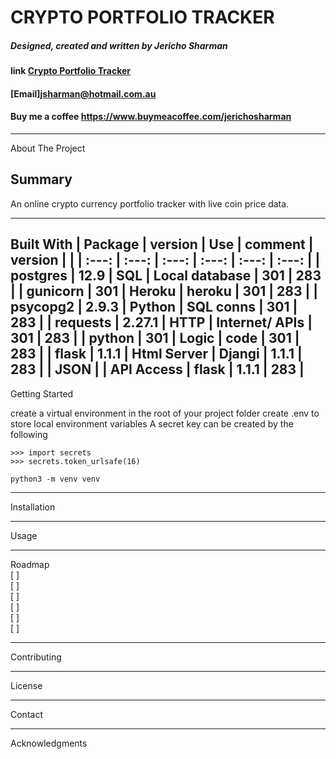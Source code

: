 # **CRYPTO PORTFOLIO TRACKER** #
##### Designed, created and written by Jericho Sharman   
#### link [Crypto Portfolio Tracker](https://pure-stream-33801.herokuapp.com/)  
#### [Email]<jsharman@hotmail.com.au>  
#### Buy me a coffee <https://www.buymeacoffee.com/jerichosharman>
---
About The Project
## Summary ##
An online crypto currency portfolio tracker with live coin price data.

---
Built With
| Package | version | Use | comment | version |  |
| :---: | :---: | :---: | :---: | :---: | :---: |
| postgres | 12.9 | SQL | Local database | 301 | 283 |
| gunicorn | 301 | Heroku | heroku | 301 | 283 |
| psycopg2 | 2.9.3 | Python | SQL conns | 301 | 283 |
| requests | 2.27.1 | HTTP | Internet/ APIs | 301 | 283 |
| python | 301 | Logic | code | 301 | 283 |
| flask | 1.1.1 | Html Server | Djangi | 1.1.1 | 283 |
| JSON |  | API Access | flask | 1.1.1 | 283 |
---
Getting Started

create a virtual environment in the root of your project folder
create .env to store local environment variables
A secret key can be created by the following
```
>>> import secrets
>>> secrets.token_urlsafe(16)
```

```
python3 -m venv venv
```
---
Installation

---
Usage

---
Roadmap   
[ ]   
[ ]   
[ ]   
[ ]   
[ ]   
[ ]   

---
Contributing

---
License

---
Contact

---
Acknowledgments